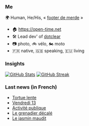 ### Me

🌍 Human, He/His, « [footer de merde](https://open-time.net/post/2013/07/17/La-veritable-histoire-du-Footer-de-merde-) » 
* 🏠 https://open-time.net 
* 🛠️ Lead dev' of [dotclear](https://git.dotclear.org/dev/dotclear)
* 📷 photo, 🚲 vélo, 🏍️ moto 
* 🇫🇷 native, 🇬🇧 speaking, 🇪🇺 living

### Insights

[![GitHub Stats](https://github-readme-stats-sigma-five.vercel.app/api?username=franck-paul)](https://github.com/franck-paul)
[![GitHub Streak](https://github-readme-streak-stats.herokuapp.com?user=franck-paul)](https://git.io/streak-stats)

### Last news (in French)

<!-- BLOG-POST-LIST:START -->
- [Tortue lente](https://open-time.net/post/2023/10/14/Tortue-lente)
- [Vendredi 13](https://open-time.net/post/2023/10/13/Vendredi-13)
- [Activité publique](https://open-time.net/post/2023/10/12/Activite-publique)
- [Le grenadier décalé](https://open-time.net/post/2023/10/11/Le-grenadier-decale)
- [Le jasmin maudit](https://open-time.net/post/2023/10/10/Le-jasmin-maudit)
<!-- BLOG-POST-LIST:END -->
